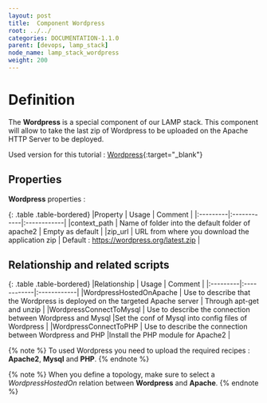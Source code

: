 ```yaml
---
layout: post
title:  Component Wordpress
root: ../../
categories: DOCUMENTATION-1.1.0
parent: [devops, lamp_stack]
node_name: lamp_stack_wordpress
weight: 200
---
```


# Definition

The **Wordpress** is a special component of our LAMP stack. This component will allow to take the last zip of Wordpress to be uploaded on the Apache HTTP Server to be deployed.

Used version for this tutorial : [Wordpress](https://github.com/alien4cloud/samples/tree/master/wordpress){:target="_blank"}

## Properties

<div data-gist="https://gist.github.com/OresteVisari/6ec415bbd4d0838ab518.js"></div>

**Wordpress** properties :

{: .table .table-bordered}
|Property  | Usage | Comment |
|:---------|:------------|:------------|
|context_path  | Name of folder into the default folder of apache2 | Empty as default |
|zip_url  | URL from where you download the application zip | Default : https://wordpress.org/latest.zip |

## Relationship and related scripts

<div data-gist="https://gist.github.com/OresteVisari/5ab382e66a4eece65077.js"></div>

{: .table .table-bordered}
|Relationship  | Usage | Comment |
|:---------|:------------|:------------|
|WordpressHostedOnApache  | Use to describe that the Wordpress is deployed on the targeted Apache server | Through apt-get and unzip |
|WordpressConnectToMysql | Use to describe the connection between Wordpress and Mysql |Set the conf of Mysql into config files of Wordpress  |
|WordpressConnectToPHP | Use to describe the connection between Wordpress and PHP |Install the PHP module for Apache2 |

{% note %}
To used Wordpress you need to upload the required recipes : **Apache2**, **Mysql** and **PHP**.
{% endnote %}


{% note %}
When you define a topology, make sure to select a *WordpressHostedOn* relation between **Wordpress** and **Apache**.
{% endnote %}
